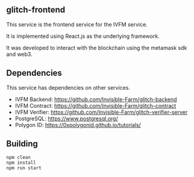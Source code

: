 ## glitch-frontend
This service is the frontend service for the IVFM service.

It is implemented using React.js as the underlying framework.

It was developed to interact with the blockchain using the metamask sdk and web3.


Dependencies
------------
This service has dependencies on other services.
- IVFM Backend: https://github.com/Invisible-Farm/glitch-backend
- IVFM Contract: https://github.com/Invisible-Farm/glitch-contract
- IVFM Verifier: https://github.com/Invisible-Farm/glitch-verifier-server
- PostgreSQL: https://www.postgresql.org/
- Polygon ID: https://0xpolygonid.github.io/tutorials/

Building
--------
	npm clean
	npm install
    npm run start

